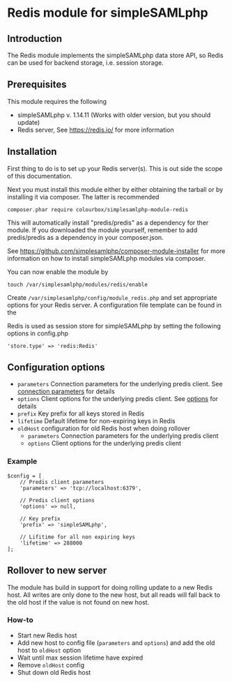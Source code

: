 Redis module for simpleSAMLphp
==============================

<!-- {{TOC}} -->

Introduction
------------
The Redis module implements the simpleSAMLphp data store API, so Redis can be
used for backend storage, i.e. session storage.

Prerequisites
-------------
This module requires the following
* simpleSAMLphp v. 1.14.11 (Works with older version, but you should update)
* Redis server, See https://redis.io/ for more information

Installation
------------
First thing to do is to set up your Redis server(s). This is out side the scope
of this documentation.

Next you must install this module either by either obtaining the tarball or by
installing it via composer. The latter is recommended

    composer.phar require colourbox/simplesamlphp-module-redis

This will automatically install "predis/predis" as a dependency for ther module.
If you downloaded the module yourself, remember to add predis/predis as a
dependency in your composer.json.

See https://github.com/simplesamlphp/composer-module-installer for more
information on how to install simpleSAMLphp modules via composer.

You can now enable the module by

    touch /var/simplesamlphp/modules/redis/enable

Create `/var/simplesamlphp/config/module_redis.php` and set appropriate options
for your Redis server. A configuration file template can be found in the

Redis is used as session store for simpleSAMLphp by setting the following
options in config.php

    'store.type' => 'redis:Redis'

Configuration options
---------------------
* `parameters` Connection parameters for the underlying predis client. See 
[connection parameters](https://github.com/nrk/predis/wiki/Connection-Parameters) for details
* `options` Client options for the underlying predis client. See [options](https://github.com/nrk/predis/wiki/Client-Options) for details
* `prefix` Key prefix for all keys stored in Redis
* `lifetime` Default lifetime for non-expiring keys in Redis
* `oldHost` configuration for old Redis host when doing rollover
  * `parameters` Connection parameters for the underlying predis client
  * `options` Client options for the underlying predis client

### Example
```
$config = [
    // Predis client parameters
    'parameters' => 'tcp://localhost:6379',

    // Predis client options
    'options' => null,

    // Key prefix
    'prefix' => 'simpleSAMLphp',

    // Lifitime for all non expiring keys
    'lifetime' => 288000
];
```
Rollover to new server
----------------------
The module has build in support for doing rolling update to a new Redis host.
All writes are only done to the new host, but all reads will fall back to the old host if
the value is not found on new host.

### How-to
* Start new Redis host
* Add new host to config file (`parameters` and `options`) and add the old host to `oldHost` option
* Wait until max session lifetime have expired
* Remove `oldHost` config
* Shut down old Redis host
